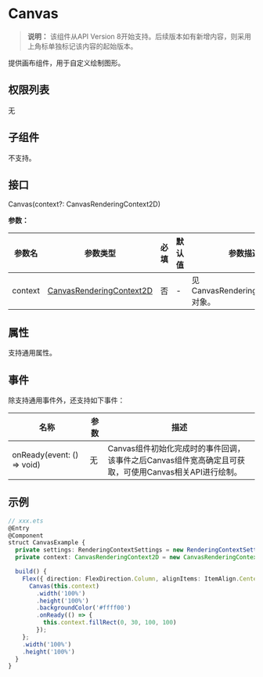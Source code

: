 #  Canvas

> **说明：** 该组件从API Version 8开始支持。后续版本如有新增内容，则采用上角标单独标记该内容的起始版本。

提供画布组件，用于自定义绘制图形。

## 权限列表

无

## 子组件

不支持。

## 接口

Canvas(context?: CanvasRenderingContext2D)

**参数：**

| 参数名     | 参数类型                                     | 必填   | 默认值  | 参数描述                         |
| ------- | ---------------------------------------- | ---- | ---- | ---------------------------- |
| context | [CanvasRenderingContext2D](ts-canvasrenderingcontext2d.md) | 否    | -    | 见CanvasRenderingContext2D对象。 |

## 属性

支持通用属性。

## 事件

除支持通用事件外，还支持如下事件：

| 名称                            | 参数   | 描述                   |
| ----------------------------- | ---- | -------------------- |
| onReady(event: () => void) | 无    | Canvas组件初始化完成时的事件回调，该事件之后Canvas组件宽高确定且可获取，可使用Canvas相关API进行绘制。 |

## 示例

```ts
// xxx.ets
@Entry
@Component
struct CanvasExample {
  private settings: RenderingContextSettings = new RenderingContextSettings(true);
  private context: CanvasRenderingContext2D = new CanvasRenderingContext2D(this.settings);

  build() {
    Flex({ direction: FlexDirection.Column, alignItems: ItemAlign.Center, justifyContent: FlexAlign.Center }) {
      Canvas(this.context)
        .width('100%')
        .height('100%')
        .backgroundColor('#ffff00')
        .onReady(() => {
          this.context.fillRect(0, 30, 100, 100)
        });
    };
    .width('100%')
    .height('100%')
  }
}
```
